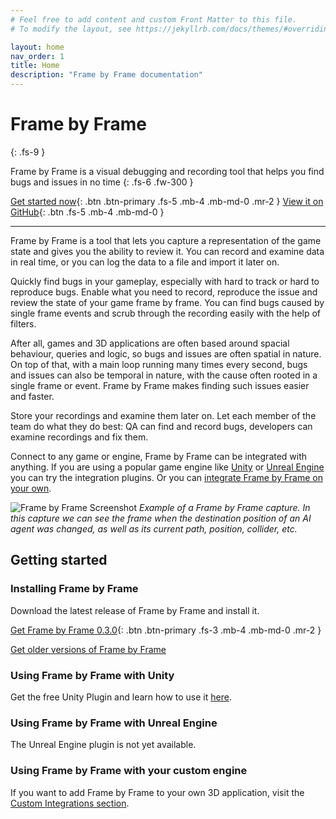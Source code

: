 ```yaml
---
# Feel free to add content and custom Front Matter to this file.
# To modify the layout, see https://jekyllrb.com/docs/themes/#overriding-theme-defaults

layout: home
nav_order: 1
title: Home
description: "Frame by Frame documentation"
---
```


# Frame by Frame
{: .fs-9 }

Frame by Frame is a visual debugging and recording tool that helps you find bugs and issues in no time
{: .fs-6 .fw-300 }

[Get started now](#getting-started){: .btn .btn-primary .fs-5 .mb-4 .mb-md-0 .mr-2 } [View it on GitHub](https://github.com/XDargu/FrameByFrame){: .btn .fs-5 .mb-4 .mb-md-0 }

---

Frame by Frame is a tool that lets you capture a representation of the game state and gives you the ability to review it. You can record and examine data in real time, or you can log the data to a file and import it later on.

Quickly find bugs in your gameplay, especially with hard to track or hard to reproduce bugs. Enable what you need to record, reproduce the issue and review the state of your game frame by frame. You can find bugs caused by single frame events and scrub through the recording easily with the help of filters.

After all, games and 3D applications are often based around spacial behaviour, queries and logic, so bugs and issues are often spatial in nature. On top of that, with a main loop running many times every second, bugs and issues can also be temporal in nature, with the cause often rooted in a single frame or event. Frame by Frame makes finding such issues easier and faster.

Store your recordings and examine them later on. Let each member of the team do what they do best: QA can find and record bugs, developers can examine recordings and fix them.

Connect to any game or engine, Frame by Frame can be integrated with anything. If you are using a popular game engine like [Unity](/FrameByFrame/Unity) or [Unreal Engine](/FrameByFrame/Unity) you can try the integration plugins. Or you can [integrate Frame by Frame on your own](/FrameByFrame/custom-integrations/).

![Frame by Frame Screenshot](/FrameByFrame/assets/images/screenshots/ExampleScreen.png)
*Example of a Frame by Frame capture. In this capture we can see the frame when the destination position of an AI agent was changed, as well as its current path, position, collider, etc.*

## Getting started

### Installing Frame by Frame
Download the latest release of Frame by Frame and install it.

[Get Frame by Frame 0.3.0](https://github.com/XDargu/FrameByFrame/releases/tag/v0.3.0){: .btn .btn-primary .fs-3 .mb-4 .mb-md-0 .mr-2 }

[Get older versions of Frame by Frame](https://github.com/XDargu/FrameByFrame/releases)

### Using Frame by Frame with Unity
Get the free Unity Plugin and learn how to use it [here](/FrameByFrame/unity/).

### Using Frame by Frame with Unreal Engine
The Unreal Engine plugin is not yet available.

### Using Frame by Frame with your custom engine
If you want to add Frame by Frame to your own 3D application, visit the [Custom Integrations section](/FrameByFrame/custom-integrations).
